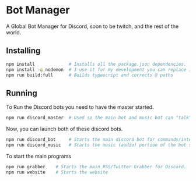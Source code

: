 # Bot Manager
A Global Bot Manager for Discord, soon to be twitch, and the rest of the world.


## Installing

```bash
npm install             # Installs all the package.json dependencies.
npm install -g nodemon  # I use it for my development you can replace it with node it in package.json
npm run build:full      # Builds typescript and corrects @ paths
```


## Running

To Run the Discord bots you need to have the master started.

```bash
npm run discord_master  # Used so the main bot and music bot can "talk" to eachother.
```

Now, you can launch both of these discord bots.

```bash
npm run discord_bot     # Starts the main discord bot for commands/intervals.
npm run discord_music   # Starts the music (audio) portion of the bot so the main bot can be updated at any point.
```

To start the main programs

```bash
npm run grabber    # Starts the main RSS/Twitter Grabber for Discord.
npm run website    # Starts the website
```